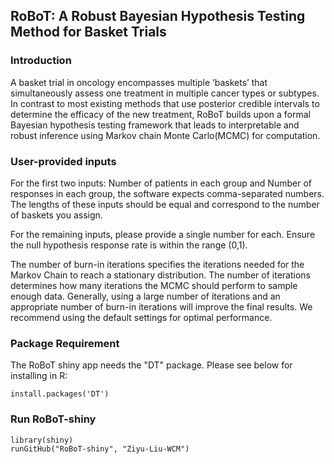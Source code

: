 ## RoBoT: A Robust Bayesian Hypothesis Testing Method for Basket Trials

### Introduction
A basket trial in oncology encompasses multiple ‘baskets’ that simultaneously assess one treatment in multiple cancer types or subtypes. In contrast to most existing methods that use posterior credible intervals to determine the efficacy of the new treatment, RoBoT builds upon a formal Bayesian hypothesis testing framework that leads to interpretable and robust inference using Markov chain Monte Carlo(MCMC) for computation.

### User-provided inputs
For the first two inputs: Number of patients in each group and Number of responses in each group, the software expects comma-separated numbers. The lengths of these inputs should be equal and correspond to the number of baskets you assign.

For the remaining inputs, please provide a single number for each. Ensure the null hypothesis response rate is within the range (0,1).

The number of burn-in iterations specifies the iterations needed for the Markov Chain to reach a stationary distribution. The number of iterations determines how many iterations the MCMC should perform to sample enough data. Generally, using a large number of iterations and an appropriate number of burn-in iterations will improve the final results. We recommend using the default settings for optimal performance.


### Package Requirement
The RoBoT shiny app needs the "DT" package. Please see below for installing in R:
```
install.packages('DT')
```

### Run RoBoT-shiny
```
library(shiny)
runGitHub("RoBoT-shiny", "Ziyu-Liu-WCM")
```